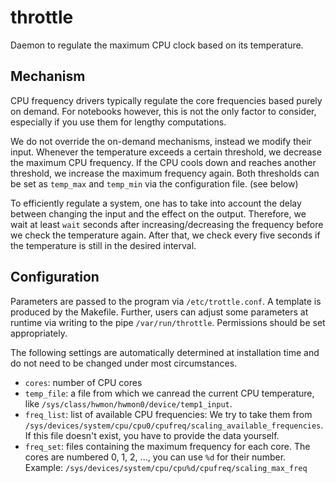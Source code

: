 throttle
========

Daemon to regulate the maximum CPU clock based on its temperature.

Mechanism
---------
CPU frequency drivers typically regulate the core frequencies based purely on demand. For notebooks however, this is not the only factor to consider, especially if you use them for lengthy computations.

We do not override the on-demand mechanisms, instead we modify their input. Whenever the temperature exceeds a certain threshold, we decrease the maximum CPU frequency. If the CPU cools down and reaches another threshold, we increase the maximum frequency again. Both thresholds can be set as `temp_max` and `temp_min` via the configuration file. (see below)

To efficiently regulate a system, one has to take into account the delay between changing the input and the effect on the output. Therefore, we wait at least `wait` seconds after increasing/decreasing the frequency before we check the temperature again. After that, we check every five seconds if the temperature is still in the desired interval.

Configuration
-------------
Parameters are passed to the program via `/etc/trottle.conf`. A template is produced by the Makefile. Further, users can adjust some parameters at runtime via writing to the pipe `/var/run/throttle`. Permissions should be set appropriately.

The following settings are automatically determined at installation time and do not need to be changed under most circumstances.
- `cores`: number of CPU cores
- `temp_file`: a file from which we canread the current CPU temperature, like `/sys/class/hwmon/hwmon0/device/temp1_input`.
- `freq_list`: list of available CPU frequencies: We try to take them from `/sys/devices/system/cpu/cpu0/cpufreq/scaling_available_frequencies`. If this file doesn't exist, you have to provide the data yourself.
- `freq_set`: files containing the maximum frequency for each core. The cores are numbered 0, 1, 2, ..., you can use `%d` for their number. Example: `/sys/devices/system/cpu/cpu%d/cpufreq/scaling_max_freq`
